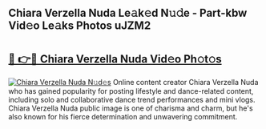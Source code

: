 ## Chiara Verzella Nuda Le𝚊k𝚎d N𝚞𝚍e - Part-kbw Vid𝚎o Le𝚊ks Photos uJZM2

# <h2><a href="http://fbdt9tc.evod.top/?m=Chiara+Verzella+Nuda">🔗 👉🔴 Chiara Verzella Nuda Vid𝚎o Ph𝚘t𝚘s</a></h2>

[![Chiara Verzella Nuda N𝚞d𝚎s](https://i.imgur.com/8V9OHl7.gif)](http://fbdt9tc.evod.top/?m=Chiara+Verzella+Nuda)
Online content creator Chiara Verzella Nuda who has gained popularity for posting lifestyle and dance-related content, including solo and collaborative dance trend performances and mini vlogs. Chiara Verzella Nuda public image is one of charisma and charm, but he's also known for his fierce determination and unwavering commitment. 
